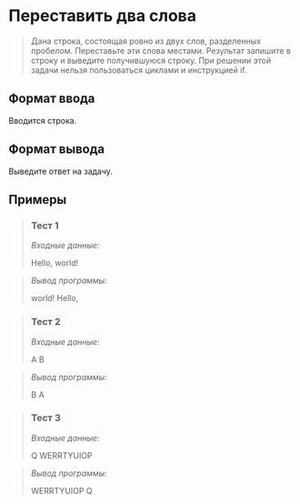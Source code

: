 # Переставить два слова

>Дана строка, состоящая ровно из двух слов, разделенных пробелом. Переставьте эти слова местами. Результат запишите в строку и выведите получившуюся строку. При решении этой задачи нельзя пользоваться циклами и инструкцией if.

## Формат ввода

 Вводится строка.

## Формат вывода

 Выведите ответ на задачу.

 ## Примеры
>
>### **Тест 1**
>
>*Входные данные:*
>
>
> Hello, world!

>*Вывод программы:*
>
> world! Hello,



>### Тест 2
>
>*Входные данные:*
>
>A B

>*Вывод программы:*
>
> B A




>### Тест 3
>
>*Входные данные:*
>
>Q WERRTYUIOP

>*Вывод программы:*
> 
> WERRTYUIOP Q

